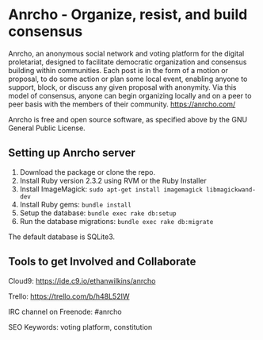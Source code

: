 Anrcho - Organize, resist, and build consensus
======
Anrcho, an anonymous social network and voting platform for the digital proletariat, designed to facilitate democratic organization and consensus building within communities. Each post is in the form of a motion or proposal, to do some action or plan some local event, enabling anyone to support, block, or discuss any given proposal with anonymity. Via this model of consensus, anyone can begin organizing locally and on a peer to peer basis with the members of their community.
https://anrcho.com/

Anrcho is free and open source software, as specified above by the GNU General Public License.

## Setting up Anrcho server

1. Download the package or clone the repo.
2. Install Ruby version 2.3.2 using RVM or the Ruby Installer
3. Install ImageMagick: `sudo apt-get install imagemagick libmagickwand-dev`
4. Install Ruby gems: `bundle install`
5. Setup the database: `bundle exec rake db:setup`
6. Run the database migrations: `bundle exec rake db:migrate`

The default database is SQLite3.

## Tools to get Involved and Collaborate

Cloud9: https://ide.c9.io/ethanwilkins/anrcho

Trello: https://trello.com/b/h48L52IW

IRC channel on Freenode: #anrcho

SEO Keywords: voting platform, constitution
